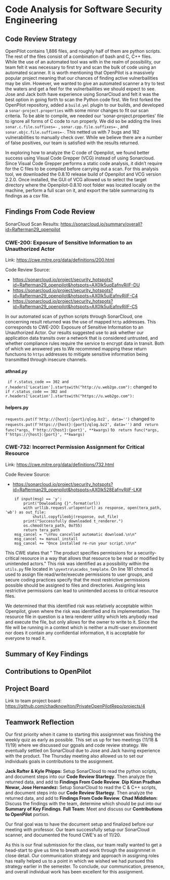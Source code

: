 # Code Analysis for Software Security Engineering
## Code Review Strategy
OpenPilot contains 1,886 files, and roughly half of them are python scripts. The rest of the files consist of a combination of bash and C, C++ files. While the use of an automated tool was with in the realm of possibility, our team felt it was necessary to first try and scan the bulk of code using an automated scanner. It is worth mentioning that OpenPilot is a massively popular project meaning that our chances of finding active vulnerbailities may be slim. However, we wanted to give an automated scanner a try to test the waters and get a feel for the vulnerbailities we should expect to see. Jose and Jack both have experience using SonarCloud and felt it was the best option in going forth to scan the Python code first. We first forked the OpenPilot repository, added a `build.yml` plugin to our builds, and developed a `sonar-project.properties` with some minor changes to fit our scan criteria. To be able to compile, we needed our 'sonar-project.properties' file to ignore all forms of C code to run properly. We did so be adding the lines `sonar.c.file.suffixes=-` , `sonar.cpp.file.suffixes=-`, and `sonar.objc.file.suffixes=-`. This netted us with 7 bugs and 182 vulnerabilities to manually check over. While we believe there are a number of false positives, our team is satisfied with the results returned.

In exploring how to analyze the C code of Openpilot, we found better success using Visual Code Grepper (VCG) instead of using Sonarcloud. Since Visual Code Grepper performs a static code analysis, it didn’t require for the C files to be compiled before carrying out a scan. For this analysis tool, we downloaded the 0.8.10 release build of Openpilot and VCG version 2.2.0. Once installed, the GUI of VCG allowed us to select the target directory where the Openpilot-0.8.10 root folder was located locally on the machine, perform a full scan on it, and export the table summarizing its findings as a csv file.


## Findings From Code Review
SonarCloud Scan Results: https://sonarcloud.io/summary/overall?id=Rafterman29_openpilot


### CWE-200: Exposure of Sensitive Information to an Unauthorized Actor
Link: https://cwe.mitre.org/data/definitions/200.html

Code Review Source:
* https://sonarcloud.io/project/security_hotspots?id=Rafterman29_openpilot&hotspots=AX0lk5uqEafnvRiIF-DU
* https://sonarcloud.io/project/security_hotspots?id=Rafterman29_openpilot&hotspots=AX0lk5uiEafnvRiIF-C4
* https://sonarcloud.io/project/security_hotspots?id=Rafterman29_openpilot&hotspots=AX0lk5uiEafnvRiIF-C5


In our automated scan of python scripts through SonarCloud, one concerning result returned was the use of mapped `http` addresses. This corresponds to CWE-200: Exposure of Sensitive Information to an Unauthorized Actor. Our results suggested use to ask whether our application data transits over a network that is considered untrusted, and whether
compliance rules require the service to encrypt data in transit. Both of which we answered yes to.We recommned mapping these return functuons to `https` addresses to mitigate sensitive information being transmitted through insecure channels. 

#### athnad.py
` if r.status_code == 302 and r.headers['Location'].startswith("http://u.web2go.com"):` changed to ` if r.status_code == 302 and r.headers['Location'].startswith("https://u.web2go.com"):`

#### helpers.py
`requests.put(f'http://{host}:{port}/qlog.bz2', data='')` changed to `requests.put(f'https://{host}:{port}/qlog.bz2', data='')` and ` return func(*args, f'http://{host}:{port}', **kwargs)` to ` return func(*args, f'https://{host}:{port}', **kwargs)`


### CWE-732: Incorrect Permission Assignment for Critical Resource
Link: https://cwe.mitre.org/data/definitions/732.html

Code Review Source:
* https://sonarcloud.io/project/security_hotspots?id=Rafterman29_openpilot&hotspots=AX0lk528EafnvRiIF-LK#

```
    if input(msg) == 'y':
        print("Dowloading {}".format(url))
        with urllib.request.urlopen(url) as response, open(tera_path, 'wb') as out_file:
            shutil.copyfileobj(response, out_file)
        print("Successfully downloaded t_renderer.")
        os.chmod(tera_path, 0o755)
        return tera_path
    msg_cancel = "\nYou cancelled automatic download.\n\n"
    msg_cancel += manual_install
    msg_cancel += "Once installed re-run your script.\n\n"
```

This CWE states that " The product specifies permissions for a security-critical resource in a way that allows that resource to be read or modified by unintended actors." This risk was identified as a possibility within the `utils.py` file located in `\pyextra\acados_template`. On line 181 chmod is used to assign file read/write/execute permissions to user groups, and secure coding practices specify that the most restrictive permissions possible should be assigned to files and directories. Assigning less restrictive permissions can lead to unintended access to critical resource files. 

We determined that this identified risk was relatively acceptable within Openpilot, given where the risk was identified and its implementation. The resource file in question is a tera renderer utility which lets anybody read and execute the file, but only allows for the owner to write to it. Since the file will be running in a context which is neither a multi-user environment nor does it contain any confidential  information, it is acceptable for everyone to read it.  


## Summary of Key Findings



## Contributions to OpenPilot



## Project Board
Link to team project board: https://github.com/chadknowlton/PrivateOpenPilotRepo/projects/4



## Teamwork Reflection
Our first priority when it came to starting this assignmnet was finishing the weekly quiz as early as possible. This set us up for two meetings (11/18 & 11/19) where we discussed our ggoals and code review strategy. We eventually settled on SonarCloud due to Jose and Jack having experience with the product. The Thursday meeting also allowed us to set our individuals goals in contributions to the assignment.

**Jack Rafter & Kyle Phipps:** Setup SonarCloud to read the python scripts, and document steps into our **Code Review Startegy**. Then analyze the returned data, and add to **Findings From Code Review**. 
**Dip Kiran Pradhan Newar, Jose Hernandez:** Setup SonarCloud to read the C & C++ scripts, and document steps into our **Code Review Startegy**. Then analyze the returned data, and add to **Findings From Code Review**. 
**Chad Middleton:** Discuss the findings with the team, determine which should be put into our **Summary of Key Findings**. 
**Full Team:** Meet and discuss our **Contributions to OpenPilot** portion. 

Our final goal was to have the document setup and finalized before our meeting with professor. Our team successfully setup our SonarCloud scanner, and documented the found CWE's as of 11/20. 

As this is our final submission for the class, our team really wanted to get a head-start to give us time to breath and work through the assignmnet in close detail. Our communication strategy and approach in assigning roles has really helped us to a point in which we wished we had pursued this strategy earlier in the semester. To conclude, our communication, presence, and overall individual work has been excellent for this assignment. 
